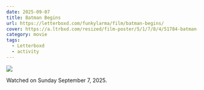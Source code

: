 ```yaml
---
date: 2025-09-07
title: Batman Begins
url: https://letterboxd.com/funkylarma/film/batman-begins/
cover: https://a.ltrbxd.com/resized/film-poster/5/1/7/8/4/51784-batman-begins-0-600-0-900-crop.jpg?v=f090edc352
category: movie
tags:
  - Letterboxd
  - activity
---
```


![](https://a.ltrbxd.com/resized/film-poster/5/1/7/8/4/51784-batman-begins-0-600-0-900-crop.jpg?v=f090edc352)

Watched on Sunday September 7, 2025.
